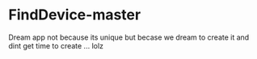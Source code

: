 # FindDevice-master

Dream app not because its unique but becase we dream to create it and dint get time to create ... lolz

